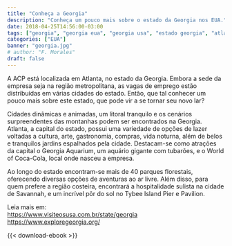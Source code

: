 ```yaml
---
title: "Conheça a Georgia"
description: "Conheça um pouco mais sobre o estado da Georgia nos EUA."
date: 2018-04-25T14:56:00-03:00
tags: ["georgia", "georgia eua", "georgia usa", "estado georgia", "atlanta", "enfermagem na georgia", "enfermeios na georgia", "enfermagem em atlanta", "enfermeios em atlanta", "home care georgia", "home care atlanta", "assistencia domiciliar", "georgia nursing jobs"]
categories: ["EUA"]
banner: "georgia.jpg"
# author: "F. Morales"
draft: false
---
```


A ACP está localizada em Atlanta, no estado da Georgia. Embora a sede da empresa seja na região metropolitana, as vagas de emprego estão distribuídas em várias cidades do estado.
Então, que tal conhecer um pouco mais sobre este estado, que pode vir a se tornar seu novo lar?

Cidades dinâmicas e animadas, um litoral tranquilo e os cenários surpreendentes das montanhas podem ser encontrados na Georgia. Atlanta, a capital do estado, possui uma variedade de opções de lazer voltadas a cultura, arte, gastronomia, compras, vida noturna, além de belos e tranquilos jardins espalhados pela cidade. Destacam-se como atrações da capital o Georgia Aquarium, um aquário gigante com tubarões, e o World of Coca-Cola, local onde nasceu a empresa.

Ao longo do estado encontram-se mais de 40 parques florestais, oferecendo diversas opções de aventuras ao ar livre. Além disso, para quem prefere a região costeira, encontrará a hospitalidade sulista na cidade de Savannah, e um incrível pôr do sol no Tybee Island Pier e Pavilion.

Leia mais em:  
<https://www.visiteosusa.com.br/state/georgia>  
<https://www.exploregeorgia.org/>

{{< download-ebook >}}
